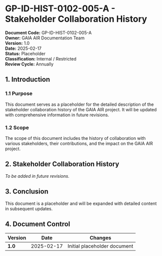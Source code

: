# GP-ID-HIST-0102-005-A - Stakeholder Collaboration History

**Document Code:** GP-ID-HIST-0102-005-A  
**Owner:** GAIA AIR Documentation Team  
**Version:** 1.0  
**Date:** 2025-02-17  
**Status:** Placeholder  
**Classification:** Internal / Restricted  
**Review Cycle:** Annually  

## 1. Introduction

### 1.1 Purpose
This document serves as a placeholder for the detailed description of the stakeholder collaboration history of the GAIA AIR project. It will be updated with comprehensive information in future revisions.

### 1.2 Scope
The scope of this document includes the history of collaboration with various stakeholders, their contributions, and the impact on the GAIA AIR project.

## 2. Stakeholder Collaboration History

*To be added in future revisions.*

## 3. Conclusion

This document is a placeholder and will be expanded with detailed content in subsequent updates.

## 4. Document Control

| **Version** | **Date** | **Changes** |
|-------------|----------|-------------|
| **1.0**     | 2025-02-17 | Initial placeholder document |
